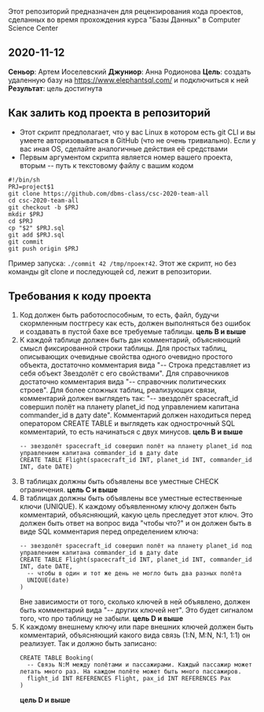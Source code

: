 Этот репозиторий предназначен для рецензирования кода проектов, сделанных во время прохождения курса "Базы Данных" в Computer Science Center

## 2020-11-12
**Сеньор**: Артем Иоселевский
**Джуниор**: Анна Родионова
**Цель**: создать удаленную базу на https://www.elephantsql.com/ и подключиться к ней
**Результат**: цель достигнута


## Как залить код проекта в репозиторий

* Этот скрипт предполагает, что у вас Linux в котором есть git CLI и вы умеете авторизовываться в GitHub (что не очень тривиально). Если у вас иная OS, сделайте аналогичные действия её средствами
* Первым аргументом скрипта является номер вашего проекта, вторым -- путь к текстовому файлу с вашим кодом

```
#!/bin/sh
PRJ=project$1
git clone https://github.com/dbms-class/csc-2020-team-all
cd csc-2020-team-all
git checkout -b $PRJ
mkdir $PRJ
cd $PRJ
cp "$2" $PRJ.sql
git add $PRJ.sql
git commit 
git push origin $PRJ
```

Пример запуска: `./commit 42 /tmp/проект42`. Этот же скрипт, но без команды git clone и последующей cd, лежит в репозитории. 

## Требования к коду проекта

1. Код должен быть работоспособным, то есть, файл, будучи скормленным постгресу как есть, должен выполняться без ошибок и создавать в пустой бахе все требуемые таблицы. **цель B и выше**
1. К каждой таблице должен быть дан комментарий, объясняющий смысл фиксированной строки таблицы. Для простых таблиц, описывающих очевидные свойства одного очевидно простого объекта, достаточно комментария вида "-- Строка представляет из себя объект Звездолёт с его свойствами". Для справочников достаточно комментария вида "-- справочник политических строев". Для более сложных таблиц, реализующих связи, комментарий должен выглядеть так: "-- звездолёт spacecraft_id совершил полёт на планету planet_id под управлением капитана commander_id в дату date". Комментарий должен находиться перед оператором CREATE TABLE и выглядеть как однострочный SQL комментарий, то есть начинаться с двух минусов. **цель B и выше**
    ```
    -- звездолёт spacecraft_id совершил полёт на планету planet_id под управлением капитана commander_id в дату date
    CREATE TABLE Flight(spacecraft_id INT, planet_id INT, commander_id INT, date DATE)
    ```
1. В таблицах должны быть объявлены все уместные CHECK ограничения. **цель C и выше**
1. В таблицах должны быть объявлены все уместные естественные ключи (UNIQUE). К каждому объявленному ключу должен быть комментарий, объясняющий, какую цель преследует этот ключ. Это должен быть ответ на вопрос вида "чтобы что?" и он должен быть в виде SQL комментария перед определением ключа:
    ```
    -- звездолёт spacecraft_id совершил полёт на планету planet_id под управлением капитана commander_id в дату date
    CREATE TABLE Flight(spacecraft_id INT, planet_id INT, commander_id INT, date DATE, 
      -- чтобы в один и тот же день не могло быть два разных полёта
      UNIQUE(date)
    )
    ```
    Вне зависимости от того, сколько ключей в ней объявлено, должен быть комментарий вида "-- других ключей нет". Это будет сигналом того, что про таблицу не забыли. **цель D и выше**
1. К каждому внешнему ключу или паре внешних ключей должен быть комментарий, объясняющий какого вида связь (1:N, M:N, N:1, 1:1) он реализует. Так и должно быть записано:
    ```
    CREATE TABLE Booking(
      -- Связь N:M между полётами и пассажирами. Каждый пассажир может летать много раз. На каждом полёте может быть много пассажиров.
      flight_id INT REFERENCES Flight, pax_id INT REFERENCES Pax
    )
    ```
    **цель D и выше**
